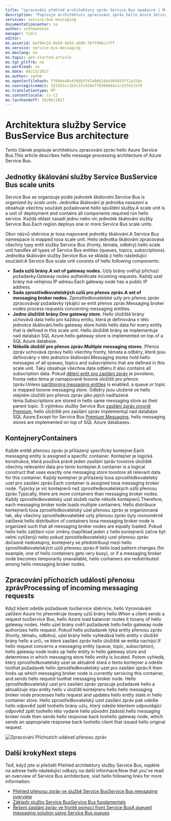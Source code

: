 ```yaml
---
title: "zpracování přehled architektury zpráv Service Bus aaaAzure | Microsoft Docs"
description: "Popisuje architekturu zpracování zpráv hello Azure Service Bus."
services: service-bus-messaging
documentationcenter: na
author: sethmanheim
manager: timlt
editor: 
ms.assetid: baf94c2d-0e58-4d5d-a588-767f996ccf7f
ms.service: service-bus-messaging
ms.devlang: na
ms.topic: get-started-article
ms.tgt_pltfrm: na
ms.workload: na
ms.date: 08/23/2017
ms.author: sethm
ms.openlocfilehash: f7606e40cdf6db3797a0db2de9365453ff2a158e
ms.sourcegitcommit: 523283cc1b3c37c428e77850964dc1c33742c5f0
ms.translationtype: MT
ms.contentlocale: cs-CZ
ms.lasthandoff: 10/06/2017
---
```

# <a name="service-bus-architecture"></a><span data-ttu-id="342c8-103">Architektura služby Service Bus</span><span class="sxs-lookup"><span data-stu-id="342c8-103">Service Bus architecture</span></span>
<span data-ttu-id="342c8-104">Tento článek popisuje architekturu zpracování zpráv hello Azure Service Bus.</span><span class="sxs-lookup"><span data-stu-id="342c8-104">This article describes hello message processing architecture of Azure Service Bus.</span></span>

## <a name="service-bus-scale-units"></a><span data-ttu-id="342c8-105">Jednotky škálování služby Service Bus</span><span class="sxs-lookup"><span data-stu-id="342c8-105">Service Bus scale units</span></span>
<span data-ttu-id="342c8-106">Service Bus se organizuje podle *jednotek škálování*.</span><span class="sxs-lookup"><span data-stu-id="342c8-106">Service Bus is organized by *scale units*.</span></span> <span data-ttu-id="342c8-107">Jednotka škálování je jednotka nasazení a obsahuje všechny součásti požadované hello spuštění služby.</span><span class="sxs-lookup"><span data-stu-id="342c8-107">A scale unit is a unit of deployment and contains all components required run hello service.</span></span> <span data-ttu-id="342c8-108">Každá oblast nasadí jednu nebo víc jednotek škálování služby Service Bus.</span><span class="sxs-lookup"><span data-stu-id="342c8-108">Each region deploys one or more Service Bus scale units.</span></span>

<span data-ttu-id="342c8-109">Obor názvů sběrnice je tooa mapované jednotky škálování.</span><span class="sxs-lookup"><span data-stu-id="342c8-109">A Service Bus namespace is mapped tooa scale unit.</span></span> <span data-ttu-id="342c8-110">Hello jednotka škálování zpracovává všechny typy entit služby Service Bus (fronty, témata, odběry).</span><span class="sxs-lookup"><span data-stu-id="342c8-110">hello scale unit handles all types of Service Bus entities (queues, topics, subscriptions).</span></span> <span data-ttu-id="342c8-111">Jednotka škálování služby Service Bus se skládá z hello následující součásti:</span><span class="sxs-lookup"><span data-stu-id="342c8-111">A Service Bus scale unit consists of hello following components:</span></span>

* <span data-ttu-id="342c8-112">**Sada uzlů brány.**</span><span class="sxs-lookup"><span data-stu-id="342c8-112">**A set of gateway nodes.**</span></span> <span data-ttu-id="342c8-113">Uzly brány ověřují příchozí požadavky.</span><span class="sxs-lookup"><span data-stu-id="342c8-113">Gateway nodes authenticate incoming requests.</span></span> <span data-ttu-id="342c8-114">Každý uzel brány má veřejnou IP adresu.</span><span class="sxs-lookup"><span data-stu-id="342c8-114">Each gateway node has a public IP address.</span></span>
* <span data-ttu-id="342c8-115">**Sada zprostředkovatelských uzlů pro přenos zpráv.**</span><span class="sxs-lookup"><span data-stu-id="342c8-115">**A set of messaging broker nodes.**</span></span> <span data-ttu-id="342c8-116">Zprostředkovatelské uzly pro přenos zpráv zpracovávají požadavky týkající se entit přenos zpráv.</span><span class="sxs-lookup"><span data-stu-id="342c8-116">Messaging broker nodes process requests concerning messaging entities.</span></span>
* <span data-ttu-id="342c8-117">**Jedno úložiště brány.**</span><span class="sxs-lookup"><span data-stu-id="342c8-117">**One gateway store.**</span></span> <span data-ttu-id="342c8-118">Hello úložiště brány uchovává data hello pro každou entitu, která je definována v této jednotce škálování.</span><span class="sxs-lookup"><span data-stu-id="342c8-118">hello gateway store holds hello data for every entity that is defined in this scale unit.</span></span> <span data-ttu-id="342c8-119">Hello úložiště brány se implementuje nad databázi SQL Azure.</span><span class="sxs-lookup"><span data-stu-id="342c8-119">hello gateway store is implemented on top of a SQL Azure database.</span></span>
* <span data-ttu-id="342c8-120">**Několik úložišť pro přenos zpráv.**</span><span class="sxs-lookup"><span data-stu-id="342c8-120">**Multiple messaging stores.**</span></span> <span data-ttu-id="342c8-121">Přenos zpráv uchovává zprávy hello všechny fronty, témata a odběry, které jsou definovány v této jednotce škálování.</span><span class="sxs-lookup"><span data-stu-id="342c8-121">Messaging stores hold hello messages of all queues, topics and subscriptions that are defined in this scale unit.</span></span> <span data-ttu-id="342c8-122">Taky obsahuje všechna data odběru.</span><span class="sxs-lookup"><span data-stu-id="342c8-122">It also contains all subscription data.</span></span> <span data-ttu-id="342c8-123">Pokud [dělení entit pro zasílání zpráv](service-bus-partitioning.md) je povoleno, fronta nebo téma je namapované tooone úložišti pro přenos zpráv.</span><span class="sxs-lookup"><span data-stu-id="342c8-123">Unless [partitioning messaging entities](service-bus-partitioning.md) is enabled, a queue or topic is mapped tooone messaging store.</span></span> <span data-ttu-id="342c8-124">Odběry jsou uložené ve hello stejném úložišti pro přenos zpráv jako jejich nadřazené téma.</span><span class="sxs-lookup"><span data-stu-id="342c8-124">Subscriptions are stored in hello same messaging store as their parent topic.</span></span> <span data-ttu-id="342c8-125">S výjimkou služby Service Bus [zasílání zpráv úrovně Premium](service-bus-premium-messaging.md), hello úložiště pro zasílání zpráv implementují nad databáze SQL Azure.</span><span class="sxs-lookup"><span data-stu-id="342c8-125">Except for Service Bus [Premium Messaging](service-bus-premium-messaging.md), hello messaging stores are implemented on top of SQL Azure databases.</span></span>

## <a name="containers"></a><span data-ttu-id="342c8-126">Kontejnery</span><span class="sxs-lookup"><span data-stu-id="342c8-126">Containers</span></span>
<span data-ttu-id="342c8-127">Každé entitě přenosu zpráv je přiřazený specifický kontejner.</span><span class="sxs-lookup"><span data-stu-id="342c8-127">Each messaging entity is assigned a specific container.</span></span> <span data-ttu-id="342c8-128">Kontejner je logická konstrukce, která používá právě jeden zasílání zpráv toostore úložiště všechny relevantní data pro tento kontejner.</span><span class="sxs-lookup"><span data-stu-id="342c8-128">A container is a logical construct that uses exactly one messaging store toostore all relevant data for this container.</span></span> <span data-ttu-id="342c8-129">Každý kontejner je přiřazený tooa zprostředkovatelský uzel pro zasílání zpráv.</span><span class="sxs-lookup"><span data-stu-id="342c8-129">Each container is assigned tooa messaging broker node.</span></span> <span data-ttu-id="342c8-130">Typicky je víc kontejnerů než zprostředkovatelských uzlů přenosu zpráv.</span><span class="sxs-lookup"><span data-stu-id="342c8-130">Typically, there are more containers than messaging broker nodes.</span></span> <span data-ttu-id="342c8-131">Každý zprostředkovatelský uzel služeb načte několik kontejnerů.</span><span class="sxs-lookup"><span data-stu-id="342c8-131">Therefore, each messaging broker node loads multiple containers.</span></span> <span data-ttu-id="342c8-132">Hello distribuce kontejnerů tooa zprostředkovatelský uzel přenosu zpráv je organizovaná tak, aby všechny zprostředkovatelské uzly přenosu zpráv byly rovnoměrně zatížené.</span><span class="sxs-lookup"><span data-stu-id="342c8-132">hello distribution of containers tooa messaging broker node is organized such that all messaging broker nodes are equally loaded.</span></span> <span data-ttu-id="342c8-133">Pokud hello hello zatížení vzor změny (například jeden z hello kontejnerů začne být velmi vytížený) nebo pokud zprostředkovatelský uzel přenosu zpráv dočasně nedostupný, kontejnery se předistribuují mezi hello zprostředkovatelských uzlů přenosu zpráv.</span><span class="sxs-lookup"><span data-stu-id="342c8-133">If hello load pattern changes (for example, one of hello containers gets very busy), or if a messaging broker node becomes temporarily unavailable, hello containers are redistributed among hello messaging broker nodes.</span></span>

## <a name="processing-of-incoming-messaging-requests"></a><span data-ttu-id="342c8-134">Zpracování příchozích událostí přenosu zpráv</span><span class="sxs-lookup"><span data-stu-id="342c8-134">Processing of incoming messaging requests</span></span>
<span data-ttu-id="342c8-135">Když klient odešle požadavek tooService sběrnice, hello Vyrovnávání zatížení Azure ho přesměruje tooany uzlů brány hello.</span><span class="sxs-lookup"><span data-stu-id="342c8-135">When a client sends a request tooService Bus, hello Azure load balancer routes it tooany of hello gateway nodes.</span></span> <span data-ttu-id="342c8-136">Hello uzel brány ověří požadavek hello.</span><span class="sxs-lookup"><span data-stu-id="342c8-136">hello gateway node authorizes hello request.</span></span> <span data-ttu-id="342c8-137">Pokud hello požadavek týká entity přenosu zpráv (fronty, tématu, odběru), uzel brány hello vyhledává hello entity v úložišti brány hello a určí, ve které zasílání zpráv hello úložiště se entita nachází.</span><span class="sxs-lookup"><span data-stu-id="342c8-137">If hello request concerns a messaging entity (queue, topic, subscription), hello gateway node looks up hello entity in hello gateway store and determines in which messaging store hello entity is located.</span></span> <span data-ttu-id="342c8-138">Potom vyhledá, který zprostředkovatelský uzel se aktuálně stará o tento kontejner a odešle toothat požadavek hello zprostředkovatelský uzel pro zasílání zpráv.</span><span class="sxs-lookup"><span data-stu-id="342c8-138">It then looks up which messaging broker node is currently servicing this container, and sends hello request toothat messaging broker node.</span></span> <span data-ttu-id="342c8-139">Hello zprostředkovatelský uzel pro zasílání zpráv zpracuje požadavek hello a aktualizuje stav entity hello v úložišti kontejneru hello.</span><span class="sxs-lookup"><span data-stu-id="342c8-139">hello messaging broker node processes hello request and updates hello entity state in hello container store.</span></span> <span data-ttu-id="342c8-140">Hello zprostředkovatelský uzel zasílání zpráv pak odešle hello odpověď zpět toohello brány uzlu, který odešle klientem odpovídající odpověď zpět toohello této vydané hello původní žádosti.</span><span class="sxs-lookup"><span data-stu-id="342c8-140">hello messaging broker node then sends hello response back toohello gateway node, which sends an appropriate response back toohello client that issued hello original request.</span></span>

![Zpracování Příchozích událostí přenosu zpráv](./media/service-bus-architecture/ic690644.png)

## <a name="next-steps"></a><span data-ttu-id="342c8-142">Další kroky</span><span class="sxs-lookup"><span data-stu-id="342c8-142">Next steps</span></span>
<span data-ttu-id="342c8-143">Teď, když jste si přečetli Přehled architektury služby Service Bus, najdete na adrese hello následující odkazy na další informace:</span><span class="sxs-lookup"><span data-stu-id="342c8-143">Now that you've read an overview of Service Bus architecture, visit hello following links for more information:</span></span>

* [<span data-ttu-id="342c8-144">Přehled přenosu zpráv ve službě Service Bus</span><span class="sxs-lookup"><span data-stu-id="342c8-144">Service Bus messaging overview</span></span>](service-bus-messaging-overview.md)
* [<span data-ttu-id="342c8-145">Základy služby Service Bus</span><span class="sxs-lookup"><span data-stu-id="342c8-145">Service Bus fundamentals</span></span>](service-bus-fundamentals-hybrid-solutions.md)
* [<span data-ttu-id="342c8-146">Řešení zasílání zpráv ve frontě pomocí front Service Bus</span><span class="sxs-lookup"><span data-stu-id="342c8-146">A queued messaging solution using Service Bus queues</span></span>](service-bus-dotnet-multi-tier-app-using-service-bus-queues.md)


